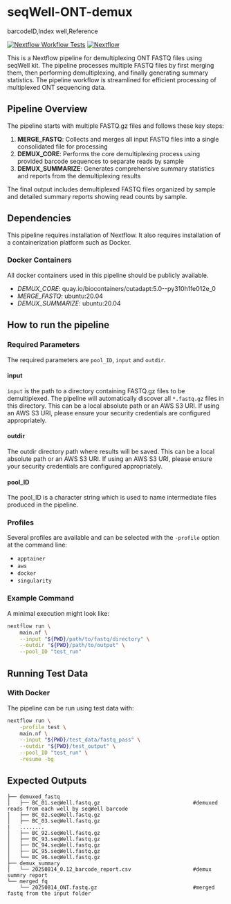 # seqWell-ONT-demux

barcodeID,Index well,Reference

[![Nextflow Workflow Tests](https://github.com/seqwell/seqWell-ONT-demux/actions/workflows/nextflow-ci.yml/badge.svg?branch=main)](https://github.com/seqwell/seqWell-ONT-demux/actions/workflows/nextflow-ci.yml?query=branch%3Amain)
[![Nextflow](https://img.shields.io/badge/Nextflow%20DSL2-%E2%89%A523.04.0-blue.svg)](https://www.nextflow.io/)



This is a Nextflow pipeline for demultiplexing ONT FASTQ files using seqWell kit. The pipeline processes multiple FASTQ files by first merging them, then performing demultiplexing, and finally generating summary statistics. The pipeline workflow is streamlined for efficient processing of multiplexed ONT sequencing data.

## Pipeline Overview

The pipeline starts with multiple FASTQ.gz files and follows these key steps:

1. **MERGE_FASTQ**: Collects and merges all input FASTQ files into a single consolidated file for processing
2. **DEMUX_CORE**: Performs the core demultiplexing process using provided barcode sequences to separate reads by sample
3. **DEMUX_SUMMARIZE**: Generates comprehensive summary statistics and reports from the demultiplexing results

The final output includes demultiplexed FASTQ files organized by sample and detailed summary reports showing read counts by sample.

## Dependencies

This pipeline requires installation of Nextflow. It also requires installation of a containerization platform such as Docker.

### Docker Containers
All docker containers used in this pipeline should be publicly available. 

- *DEMUX_CORE*: quay.io/biocontainers/cutadapt:5.0--py310h1fe012e_0
- *MERGE_FASTQ*: ubuntu:20.04
- *DEMUX_SUMMARIZE*: ubuntu:20.04



## How to run the pipeline

### Required Parameters

The required parameters are `pool_ID`, `input`  and `outdir`.

#### input
`input` is the path to a directory containing FASTQ.gz files to be demultiplexed. The pipeline will automatically discover all `*.fastq.gz` files in this directory. This can be a local absolute path or an AWS S3 URI. If using an AWS S3 URI, please ensure your security credentials are configured appropriately.


#### outdir
The outdir directory path where results will be saved. This can be a local absolute path or an AWS S3 URI. If using an AWS S3 URI, please ensure your security credentials are configured appropriately.

#### pool_ID
The pool_ID is a character string which is used to name intermediate files produced in the pipeline. 

### Profiles

Several profiles are available and can be selected with the `-profile` option at the command line:

- `apptainer`
- `aws`
- `docker`
- `singularity`

### Example Command

A minimal execution might look like:

```bash
nextflow run \
    main.nf \
    --input "${PWD}/path/to/fastq/directory" \
    --outdir "${PWD}/path/to/output" \
    --pool_ID "test_run"
```

## Running Test Data

### With Docker
The pipeline can be run using test data with:

```bash
nextflow run \
    -profile test \
    main.nf \
    --input "${PWD}/test_data/fastq_pass" \
    --outdir "${PWD}/test_output" \
    --pool_ID "test_run" \
    -resume -bg
```



## Expected Outputs

```
├── demuxed_fastq
│   ├── BC_01.seqWell.fastq.gz                              #demuxed reads from each well by seqWell barcode
│   ├── BC_02.seqWell.fastq.gz
│   ├── BC_03.seqWell.fastq.gz
|   ........
│   ├── BC_92.seqWell.fastq.gz
│   ├── BC_93.seqWell.fastq.gz
│   ├── BC_94.seqWell.fastq.gz
│   ├── BC_95.seqWell.fastq.gz
│   └── BC_96.seqWell.fastq.gz
├── demux_summary
│   └── 20250814_0.12_barcode_report.csv                    #demux summry report
└── merged_fq
    └── 20250814_ONT.fastq.gz                               #merged fastq from the input folder
```

